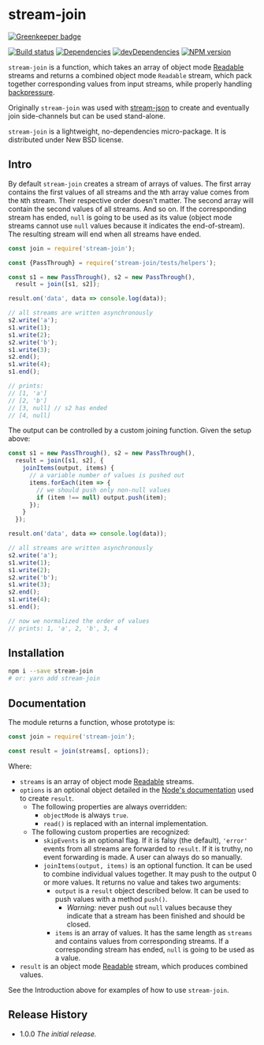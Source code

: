 # stream-join

[![Greenkeeper badge](https://badges.greenkeeper.io/uhop/stream-join.svg)](https://greenkeeper.io/)

[![Build status][travis-image]][travis-url]
[![Dependencies][deps-image]][deps-url]
[![devDependencies][dev-deps-image]][dev-deps-url]
[![NPM version][npm-image]][npm-url]

`stream-join` is a function, which takes an array of object mode [Readable](https://nodejs.org/api/stream.html#stream_readable_streams) streams and returns a combined object mode `Readable` stream, which pack together corresponding values from input streams, while properly handling [backpressure](https://nodejs.org/en/docs/guides/backpressuring-in-streams/).

Originally `stream-join` was used with [stream-json](https://www.npmjs.com/package/stream-json) to create and eventually join side-channels but can be used stand-alone.

`stream-join` is a lightweight, no-dependencies micro-package. It is distributed under New BSD license.

## Intro

By default `stream-join` creates a stream of arrays of values. The first array contains the first values of all streams and the `N`th array value comes from the `N`th stream. Their respective order doesn't matter. The second array will contain the second values of all streams. And so on. If the corresponding stream has ended, `null` is going to be used as its value (object mode streams cannot use `null` values because it indicates the end-of-stream). The resulting stream will end when all streams have ended.

```js
const join = require('stream-join');

const {PassThrough} = require('stream-join/tests/helpers');

const s1 = new PassThrough(), s2 = new PassThrough(),
  result = join([s1, s2]);

result.on('data', data => console.log(data));

// all streams are written asynchronously
s2.write('a');
s1.write(1);
s1.write(2);
s2.write('b');
s1.write(3);
s2.end();
s1.write(4);
s1.end();

// prints:
// [1, 'a']
// [2, 'b']
// [3, null] // s2 has ended
// [4, null]
```

The output can be controlled by a custom joining function. Given the setup above:

```js
const s1 = new PassThrough(), s2 = new PassThrough(),
  result = join([s1, s2], {
    joinItems(output, items) {
      // a variable number of values is pushed out
      items.forEach(item => {
        // we should push only non-null values
        if (item !== null) output.push(item);
      });
    }
  });

result.on('data', data => console.log(data));

// all streams are written asynchronously
s2.write('a');
s1.write(1);
s1.write(2);
s2.write('b');
s1.write(3);
s2.end();
s1.write(4);
s1.end();

// now we normalized the order of values
// prints: 1, 'a', 2, 'b', 3, 4
```

## Installation

```bash
npm i --save stream-join
# or: yarn add stream-join
```

## Documentation

The module returns a function, whose prototype is:

```js
const join = require('stream-join');

const result = join(streams[, options]);
```

Where:

* `streams` is an array of object mode [Readable](https://nodejs.org/api/stream.html#stream_readable_streams) streams.
* `options` is an optional object detailed in the [Node's documentation](https://nodejs.org/api/stream.html#stream_new_stream_readable_options) used to create `result`.
  * The following properties are always overridden:
    * `objectMode` is always `true`.
    * `read()` is replaced with an internal implementation.
  * The following custom properties are recognized:
    * `skipEvents` is an optional flag. If it is falsy (the default), `'error'` events from all streams are forwarded to `result`. If it is truthy, no event forwarding is made. A user can always do so manually.
    * `joinItems(output, items)` is an optional function. It can be used to combine individual values together. It may push to the output 0 or more values. It returns no value and takes two arguments:
      * `output` is a `result` object described below. It can be used to push values with a method `push()`.
        * *Warning:* never push out `null` values because they indicate that a stream has been finished and should be closed.
      * `items` is an array of values. It has the same length as `streams` and contains values from corresponding streams. If a corresponding stream has ended, `null` is going to be used as a value.
* `result` is an object mode [Readable](https://nodejs.org/api/stream.html#stream_readable_streams) stream, which produces combined values.

See the Introduction above for examples of how to use `stream-join`.

## Release History

- 1.0.0 *The initial release.*

[npm-image]:      https://img.shields.io/npm/v/stream-join.svg
[npm-url]:        https://npmjs.org/package/stream-join
[deps-image]:     https://img.shields.io/david/uhop/stream-join.svg
[deps-url]:       https://david-dm.org/uhop/stream-join
[dev-deps-image]: https://img.shields.io/david/dev/uhop/stream-join.svg
[dev-deps-url]:   https://david-dm.org/uhop/stream-join?type=dev
[travis-image]:   https://img.shields.io/travis/uhop/stream-join.svg
[travis-url]:     https://travis-ci.org/uhop/stream-join
[definitelytyped-image]: https://img.shields.io/badge/DefinitelyTyped-.d.ts-blue.svg
[definitelytyped-url]:   https://definitelytyped.org
